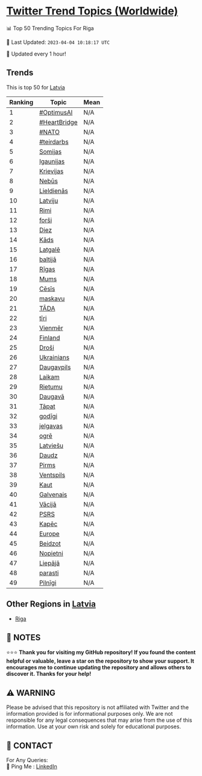 [Twitter Trend Topics (Worldwide)](https://github.com/ErcinDedeoglu/Twitter-Trend-Topics)
==========


📊 Top 50 Trending Topics For Riga

📆 Last Updated: `2023-04-04 10:18:17 UTC`

🔧 Updated every 1 hour!


## Trends

This is top 50 for [Latvia](</Latvia>)

| Ranking | Topic | Mean |
| ------- | ------------ | ------------ |
| 1 | [#OptimusAl](http://twitter.com/search?q=%23OptimusAl) | N/A |
| 2 | [#HeartBridge](http://twitter.com/search?q=%23HeartBridge) | N/A |
| 3 | [#NATO](http://twitter.com/search?q=%23NATO) | N/A |
| 4 | [#teirdarbs](http://twitter.com/search?q=%23teirdarbs) | N/A |
| 5 | [Somijas](http://twitter.com/search?q=Somijas) | N/A |
| 6 | [Igaunijas](http://twitter.com/search?q=Igaunijas) | N/A |
| 7 | [Krievijas](http://twitter.com/search?q=Krievijas) | N/A |
| 8 | [Nebūs](http://twitter.com/search?q=Neb%c5%abs) | N/A |
| 9 | [Lieldienās](http://twitter.com/search?q=Lieldien%c4%81s) | N/A |
| 10 | [Latviju](http://twitter.com/search?q=Latviju) | N/A |
| 11 | [Rimi](http://twitter.com/search?q=Rimi) | N/A |
| 12 | [forši](http://twitter.com/search?q=for%c5%a1i) | N/A |
| 13 | [Diez](http://twitter.com/search?q=Diez) | N/A |
| 14 | [Kāds](http://twitter.com/search?q=K%c4%81ds) | N/A |
| 15 | [Latgalē](http://twitter.com/search?q=Latgal%c4%93) | N/A |
| 16 | [baltijā](http://twitter.com/search?q=baltij%c4%81) | N/A |
| 17 | [Rīgas](http://twitter.com/search?q=R%c4%abgas) | N/A |
| 18 | [Mums](http://twitter.com/search?q=Mums) | N/A |
| 19 | [Cēsīs](http://twitter.com/search?q=C%c4%93s%c4%abs) | N/A |
| 20 | [maskavu](http://twitter.com/search?q=maskavu) | N/A |
| 21 | [TĀDA](http://twitter.com/search?q=T%c4%80DA) | N/A |
| 22 | [tīri](http://twitter.com/search?q=t%c4%abri) | N/A |
| 23 | [Vienmēr](http://twitter.com/search?q=Vienm%c4%93r) | N/A |
| 24 | [Finland](http://twitter.com/search?q=Finland) | N/A |
| 25 | [Droši](http://twitter.com/search?q=Dro%c5%a1i) | N/A |
| 26 | [Ukrainians](http://twitter.com/search?q=Ukrainians) | N/A |
| 27 | [Daugavpils](http://twitter.com/search?q=Daugavpils) | N/A |
| 28 | [Laikam](http://twitter.com/search?q=Laikam) | N/A |
| 29 | [Rietumu](http://twitter.com/search?q=Rietumu) | N/A |
| 30 | [Daugavā](http://twitter.com/search?q=Daugav%c4%81) | N/A |
| 31 | [Tāpat](http://twitter.com/search?q=T%c4%81pat) | N/A |
| 32 | [godīgi](http://twitter.com/search?q=god%c4%abgi) | N/A |
| 33 | [jelgavas](http://twitter.com/search?q=jelgavas) | N/A |
| 34 | [ogrē](http://twitter.com/search?q=ogr%c4%93) | N/A |
| 35 | [Latviešu](http://twitter.com/search?q=Latvie%c5%a1u) | N/A |
| 36 | [Daudz](http://twitter.com/search?q=Daudz) | N/A |
| 37 | [Pirms](http://twitter.com/search?q=Pirms) | N/A |
| 38 | [Ventspils](http://twitter.com/search?q=Ventspils) | N/A |
| 39 | [Kaut](http://twitter.com/search?q=Kaut) | N/A |
| 40 | [Galvenais](http://twitter.com/search?q=Galvenais) | N/A |
| 41 | [Vācijā](http://twitter.com/search?q=V%c4%81cij%c4%81) | N/A |
| 42 | [PSRS](http://twitter.com/search?q=PSRS) | N/A |
| 43 | [Kapēc](http://twitter.com/search?q=Kap%c4%93c) | N/A |
| 44 | [Europe](http://twitter.com/search?q=Europe) | N/A |
| 45 | [Beidzot](http://twitter.com/search?q=Beidzot) | N/A |
| 46 | [Nopietni](http://twitter.com/search?q=Nopietni) | N/A |
| 47 | [Liepājā](http://twitter.com/search?q=Liep%c4%81j%c4%81) | N/A |
| 48 | [parasti](http://twitter.com/search?q=parasti) | N/A |
| 49 | [Pilnīgi](http://twitter.com/search?q=Piln%c4%abgi) | N/A |



## Other Regions in [Latvia](</Latvia>)

* [Riga](</Latvia/Riga.md>)



## 📝 NOTES

⭐⭐⭐ **Thank you for visiting my GitHub repository! If you found the content helpful or valuable, leave a star on the repository to show your support. It encourages me to continue updating the repository and allows others to discover it. Thanks for your help!**


## ⚠️ WARNING

Please be advised that this repository is not affiliated with Twitter and the information provided is for informational purposes only. We are not responsible for any legal consequences that may arise from the use of this information. Use at your own risk and solely for educational purposes.


## 📨 CONTACT

 For Any Queries:  
            🏓 Ping Me : [LinkedIn](https://www.linkedin.com/in/ercindedeoglu/)
